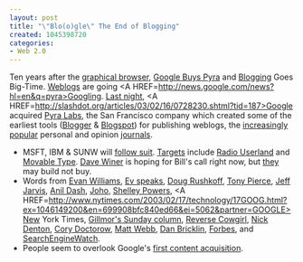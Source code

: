 ```yaml
--- 
layout: post
title: "\"Blo(o)gle\" The End of Blogging"
created: 1045398720
categories: 
- Web 2.0
---
```

Ten years after the <A HREF=http://www.wired.com/news/business/0,1367,57661,00.html>graphical browser</A>, <A HREF=http://weblog.siliconvalley.com/column/dangillmor/archives/000802.shtml#000802>Google Buys Pyra</A> and <A HREF=http://www.tbtf.com/jargon-scout.html#blog>Blogging</A> Goes Big-Time.
<A HREF=http://www.technologyreview.com/articles/jenkins0302.asp>Weblogs</A> are going <A HREF=http://news.google.com/news?hl=en&q=pyra>Googling</A>. <A HREF=http://evhead.com/archives/2003_02_01_archive_default.asp#104537225413624191>Last night</A>, <A HREF=http://slashdot.org/articles/03/02/16/0728230.shtml?tid=187>Google</A> acquired <A HREF=http://www.pyra.com/>Pyra Labs</A>, the San Francisco company which created some of the earliest tools (<A HREF=http://www.blogger.com/>Blogger</A> & <A HREF=http://www.blogspot.com/>Blogspot</A>) for publishing weblogs, the <A HREF=http://www.guardian.co.uk/online/story/0,3605,884658,00.html>increasingly popular</A> personal and opinion <A HREF=http://www.nickdenton.org/archives/004479.html#004479>journals</A>.
- MSFT, IBM & SUNW will <A HREF=http://www.metafilter.com/comments.mefi/23612>follow suit</A>. <A HREF=http://www.technorati.com/cosmos/top100.html>Targets</A> include <A HREF=http://www.userland.com/>Radio Userland</A> and <A HREF=http://www.sixapart.com/>Movable Type</A>. <A HREF=http://www.scripting.com/>Dave Winer</A> is hoping for Bill's call right now, but <A HREF=http://www.microsoft-watch.com/article2/0,4248,852932,00.asp>they</A> may build not buy.
- Words from <A HREF=http://www.evhead.com/archives/2003_02_01_archive_default.asp#104545291840524070>Evan Williams</A>, <A HREF=http://www.wackywacky.blogspot.com/2003_02_09_wackywacky_archive.html#89171274>Ev speaks</A>, <A HREF=http://www.rushkoff.com/2003_02_01_archive.php#90338696>Doug Rushkoff</A>, <A HREF=http://www.tonypierce.com/blog/2003_02_16_blogarc.htm#90331511>Tony Pierce</A>, <A HREF=http://www.buzzmachine.com/archives/2003_02.html#003020>Jeff Jarvis</A>, <A HREF=http://www.dashes.com/anil/index.php?archives/005129.php>Anil Dash</A>, <A HREF=http://www.hyperorg.com/blogger/mtarchive/001210.html>Joho</A>, <A HREF=http://weblog.burningbird.net/fires/000909.htm>Shelley Powers</A>, <A HREF=http://www.nytimes.com/2003/02/17/technology/17GOOG.html?ex=1046149200&en=699908bfc840ed66&ei=5062&partner=GOOGLE>New York Times</A>, <A HREF=http://www.bayarea.com/mld/mercurynews/business/5195814.htm>Gillmor's Sunday column</A>, <A HREF=http://blogs.salon.com/0001437/2003/02/17.html>Reverse Cowgirl</A>, <A HREF=http://www.nickdenton.org/archives/004482.html#004482>Nick Denton</A>, <A HREF=http://boingboing.net/2003_02_01_archive.html#90341072>Cory Doctorow</A>, <A HREF=http://interconnected.org/home/2003_02_16_archive.shtml#90330001>Matt Webb</A>, <A HREF=http://danbricklin.com/log/>Dan Bricklin</A>, <A HREF=http://www.forbes.com/2003/02/18/cx_ah_0218google.html>Forbes</A>, and <A HREF=http://searchenginewatch.com/sereport/03/02-blogger.html>SearchEngineWatch</A>.
- People seem to overlook Google's <A HREF=http://glennf.weblogs.com/2001/02/18>first content acquisition</A>.

